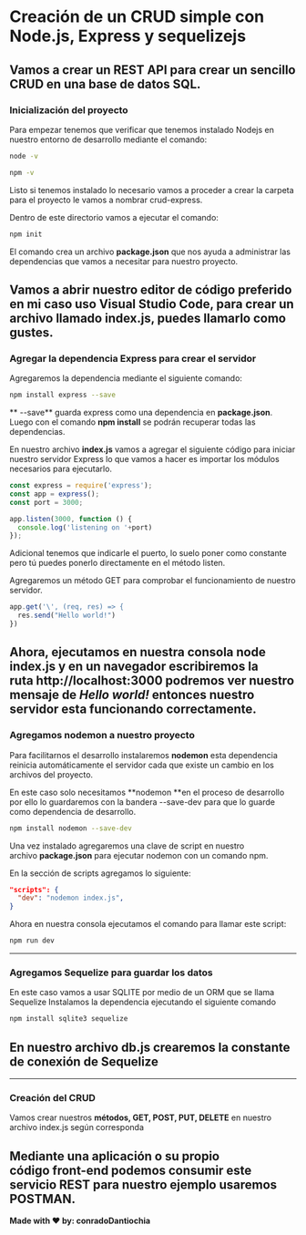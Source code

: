 
# Creación de un CRUD simple con Node.js, Express y sequelizejs

Vamos a crear un REST API para crear un sencillo CRUD en una base de
datos SQL.
---
### Inicialización del proyecto
Para empezar tenemos que verificar que tenemos instalado Nodejs en
nuestro entorno de desarrollo mediante el comando:
```bash
node -v

npm -v
```
Listo si tenemos instalado lo necesario vamos a proceder a crear la
carpeta para el proyecto le vamos a nombrar crud-express.

Dentro de este directorio vamos a ejecutar el comando:
```bash
npm init
```
El comando crea un archivo **package.json** que nos ayuda a administrar
las dependencias que vamos a necesitar para nuestro proyecto.

Vamos a abrir nuestro editor de código preferido en mi caso uso Visual
Studio Code, para crear un archivo llamado index.js, puedes llamarlo
como gustes.
---
### Agregar la dependencia Express para crear el servidor

Agregaremos la dependencia mediante el siguiente comando:
```bash
npm install express --save
```
** \--save** guarda express como una dependencia en **package.json**.
Luego con el comando **npm install** se podrán recuperar todas las
dependencias.

En nuestro archivo **index.js** vamos a agregar el siguiente código para
iniciar nuestro servidor Express lo que vamos a hacer es importar los
módulos necesarios para ejecutarlo.
```js
const express = require('express');
const app = express();
const port = 3000;

app.listen(3000, function () {
  console.log('listening on '+port)
});
```
Adicional tenemos que indicarle el puerto, lo suelo poner como constante
pero tú puedes ponerlo directamente en el método listen.

Agregaremos un método GET para comprobar el funcionamiento de nuestro
servidor.
```js
app.get('\', (req, res) => {
  res.send("Hello world!")
})
```
Ahora, ejecutamos en nuestra consola **node index.js** y en un navegador
escribiremos la ruta http://localhost:3000 podremos ver nuestro
mensaje de *Hello world!* entonces nuestro servidor esta funcionando
correctamente.
---
### Agregamos nodemon a nuestro proyecto

Para facilitarnos el desarrollo instalaremos **nodemon** esta
dependencia reinicia automáticamente el servidor cada que existe un
cambio en los archivos del proyecto.

En este caso solo necesitamos **nodemon **en el proceso de desarrollo
por ello lo guardaremos con la bandera --save-dev para que lo guarde
como dependencia de desarrollo.
```bash
npm install nodemon --save-dev
```
Una vez instalado agregaremos una clave de script en nuestro
archivo **package.json** para ejecutar nodemon con un comando npm.

En la sección de scripts agregamos lo siguiente:
```json
"scripts": {
  "dev": "nodemon index.js",
}
```
Ahora en nuestra consola ejecutamos el comando para llamar este script:
```bash
npm run dev
```
---
### Agregamos Sequelize para guardar los datos

En este caso vamos a usar SQLITE por medio de un ORM que se llama
Sequelize Instalamos la dependencia ejecutando el siguiente comando

```bash
npm install sqlite3 sequelize
```
En nuestro archivo db.js crearemos la constante de conexión de
Sequelize
---
---
### Creación del CRUD

Vamos crear nuestros **métodos, GET, POST, PUT, DELETE** en nuestro
archivo index.js según corresponda

Mediante una aplicación o su propio código **front-end** podemos
consumir este servicio REST para nuestro ejemplo usaremos POSTMAN.
---
**Made with ❤️ by: conradoDantiochia**
